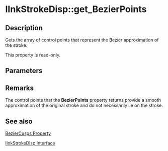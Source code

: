 # IInkStrokeDisp::get_BezierPoints

## Description

Gets the array of control points that represent the Bezier approximation of the stroke.

This property is read-only.

## Parameters

## Remarks

The control points that the **BezierPoints** property returns provide a smooth approximation of the original stroke and do not necessarily lie on the stroke.

## See also

[BezierCusps Property](https://learn.microsoft.com/windows/desktop/api/msinkaut/nf-msinkaut-iinkstrokedisp-get_beziercusps)

[IInkStrokeDisp Interface](https://learn.microsoft.com/windows/desktop/api/msinkaut/nn-msinkaut-iinkstrokedisp)